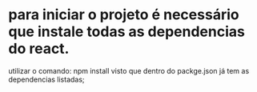 
# para iniciar o projeto é necessário que instale todas as dependencias do react.

utilizar o comando: npm install
visto que dentro do packge.json já tem as dependencias listadas;